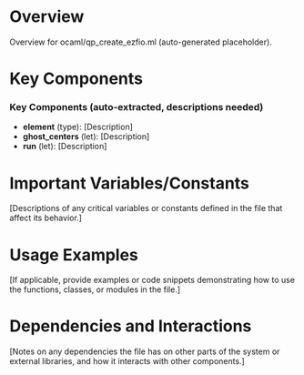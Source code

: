 # Overview

Overview for ocaml/qp_create_ezfio.ml (auto-generated placeholder).

# Key Components

### Key Components (auto-extracted, descriptions needed)
- **element** (type): [Description]
- **ghost_centers** (let): [Description]
- **run** (let): [Description]

# Important Variables/Constants

[Descriptions of any critical variables or constants defined in the file that affect its behavior.]

# Usage Examples

[If applicable, provide examples or code snippets demonstrating how to use the functions, classes, or modules in the file.]

# Dependencies and Interactions

[Notes on any dependencies the file has on other parts of the system or external libraries, and how it interacts with other components.]
